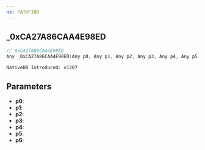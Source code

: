 ```yaml
---
ns: PATHFIND
---
```

## _0xCA27A86CAA4E98ED

```c
// 0xCA27A86CAA4E98ED
Any _0xCA27A86CAA4E98ED(Any p0, Any p1, Any p2, Any p3, Any p4, Any p5, Any p6);
```

```
NativeDB Introduced: v1207
```

## Parameters
* **p0**:
* **p1**:
* **p2**:
* **p3**:
* **p4**:
* **p5**:
* **p6**:
